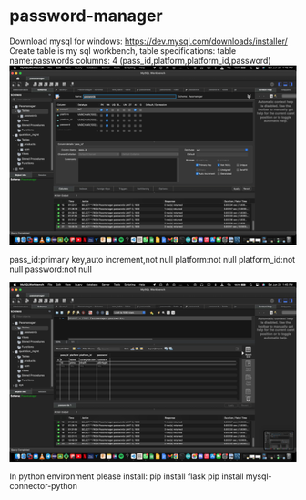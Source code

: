 # password-manager

Download mysql for windows: https://dev.mysql.com/downloads/installer/
Create table is my sql workbench, table specifications:
  table name:passwords
  columns: 4 (pass_id,platform,platform_id,password)
  ![](tabledeet.png)

  pass_id:primary key,auto increment,not null
  platform:not null
  platform_id:not null
  password:not null

  ![](table.png)
  
  
  

In python environment please install:
 pip install flask
 pip install mysql-connector-python

